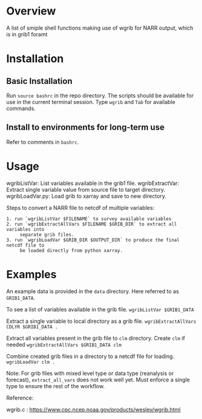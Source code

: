 # Overview
A list of smiple shell functions making use of wgrib for NARR output, which is
in grib1 foramt

# Installation
## Basic Installation
Run `source bashrc` in the repo directory. The scripts should be available for
use in the current terminal session. Type `wgrib` and `Tab` for available
commands. 

## Install to environments for long-term use
Refer to comments in `bashrc`. 


# Usage
wgribListVar: List  variables available in the grib1 file. 
wgribExtractVar: Extract single variable value from source file to target directory. 
wgribLoadVar.py: Load grib to xarray and save to new directory. 

Steps to convert a NARR file to netcdf of multiple variables:

	1. run `wgribListVar $FILENAME` to survey available variables
	2. run `wgribExtractAllVars $FILENAME $GRIB_DIR` to extract all variables into
		 separate grib files. 
	3. run `wgribLoadVar $GRIB_DIR $OUTPUT_DIR` to produce the final netcdf file to
		 be loaded directly from python xarray.  

# Examples
An example data is provided in the `data` directory. Here referred to as
`GRIB1_DATA`. 

To see a list of variables available in the grib file. 
`wgribListVar $GRIB1_DATA`

Extract a single variable to local directory as a grib file. 
`wgribExtractAllVars CDLYR $GRIB1_DATA .`

Extract all variables present in the grib file to `clm` directory. Create `clm`
if needed
`wgribExtractAllVars $GRIB1_DATA clm`

Combine created grib files in a directory to a netcdf file for loading. 
`wgribLoadVar clm .`


Note: 
For grib files with mixed level type or data type (reanalysis or forecast), `extract_all_vars` does not work well yet. Must enforce a single type to ensure the rest of the workflow. 

Reference: 

wgrib.c : https://www.cpc.ncep.noaa.gov/products/wesley/wgrib.html
